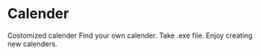 # Calender
Costomized calender
Find your own calender.
Take .exe file.
Enjoy creating new calenders.
